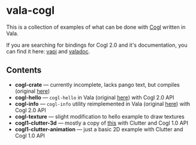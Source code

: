 # vala-cogl
This is a collection of examples of what can be done with [Cogl](http://www.cogl3d.org/) written in Vala.

If you are searching for bindings for Cogl 2.0 and it's documentation, you can find it here: [vapi](http://blog.golovin.in/vala-cogl/vapi) and [valadoc](http://blog.golovin.in/vala-cogl/doc).

## Contents
  * **cogl-crate** — currently incomplete, lacks pango text, but compiles (original [here](https://github.com/GNOME/cogl/blob/master/examples/cogl-crate.c))
  * **cogl-hello** — `cogl-hello` in Vala (original [here](https://github.com/GNOME/cogl/blob/master/examples/cogl-hello.c)) with Cogl 2.0 API
  * **cogl-info** — `cogl-info` utility reimplemented in Vala (original [here](https://github.com/GNOME/cogl/blob/master/examples/cogl-info.c)) with Cogl 2.0 API
  * **cogl-texture** — slight modification to hello example to draw textures
  * **cogl1-clutter-3d** — mostly a copy of [this](http://onagat.hatenablog.com/entry/2014/12/26/012601) with Clutter and Cogl 1.0 API
  * **cogl1-clutter-animation** — just a basic 2D example with Clutter and Cogl 1.0 API
